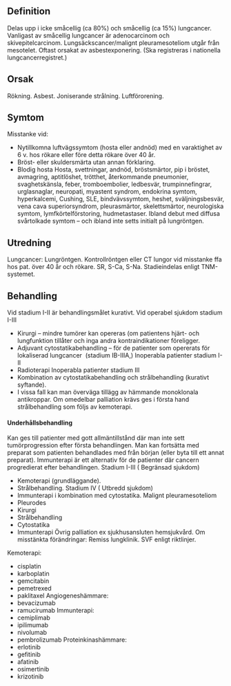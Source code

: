 ## Definition

Delas upp i icke småcellig (ca 80%) och småcellig (ca 15%) lungcancer. Vanligast av småcellig lungcancer är adenocarcinom och skivepitelcarcinom.
Lungsäckscancer/malignt pleuramesoteliom utgår från mesotelet. Oftast orsakat av asbestexponering. (Ska registreras i nationella lungcancerregistret.)

## Orsak

Rökning. Asbest. Joniserande strålning. Luftförorening.

## Symtom

Misstanke vid:
* Nytillkomna luftvägssymtom (hosta eller andnöd) med en varaktighet av 6 v. hos rökare eller före detta rökare över 40 år.
* Bröst- eller skuldersmärta utan annan förklaring.
* Blodig hosta
Hosta, svettningar, andnöd, bröstsmärtor, pip i bröstet, avmagring, aptitlöshet, trötthet, återkommande pneumonier, svaghetskänsla, feber, tromboembolier, ledbesvär, trumpinnefingrar, urglasnaglar, neuropati, myastent syndrom, endokrina symtom, hyperkalcemi, Cushing, SLE, bindvävssymtom, heshet, sväljningsbesvär, vena cava superiorsyndrom, pleurasmärtor, skelettsmärtor, neurologiska symtom, lymfkörtelförstoring, hudmetastaser. Ibland debut med diffusa svårtolkade symtom – och ibland inte setts initialt på lungröntgen.

## Utredning

Lungcancer: Lungröntgen. Kontrollröntgen eller CT lungor vid misstanke ffa hos pat. över 40 år och rökare. SR, S-Ca, S-Na. Stadieindelas enligt TNM-systemet.

## Behandling

Vid stadium I-II är behandlingsmålet kurativt.
Vid operabel sjukdom stadium I-III
- Kirurgi – mindre tumörer kan opereras (om patientens hjärt- och lungfunktion tillåter och inga andra kontraindikationer föreligger.
- Adjuvant cytostatikabehandling – för de patienter som opererats för lokaliserad lungcancer  (stadium IB-IIIA,)
Inoperabla patienter stadium I-II
- Radioterapi
Inoperabla patienter stadium III
- Kombination av cytostatikabehandling och strålbehandling (kurativt syftande).
- I vissa fall kan man överväga tillägg av hämmande monoklonala antikroppar.
Om omedelbar palliation krävs ges i första hand strålbehandling som följs av kemoterapi.

#### Underhållsbehandling

Kan ges till patienter med gott allmäntillstånd där man inte sett tumörprogression efter första behandlingen. Man kan fortsätta med preparat som patienten behandlades med från början (eller byta till ett annat preparat).
Immunterapi är ett alternativ för de patienter där cancern progredierat efter behandlingen.
Stadium I-III ( Begränsad sjukdom)
- Kemoterapi (grundläggande). 
- Strålbehandling.
Stadium IV ( Utbredd sjukdom)
- Immunterapi i kombination med cytostatika.
Malignt pleuramesoteliom
- Pleurodes
- Kirurgi
- Strålbehandling
- Cytostatika
- Immunterapi
Övrig palliation ex sjukhusansluten hemsjukvård.
Om misstänkta förändringar: Remiss lungklinik. SVF enligt riktlinjer.


Kemoterapi:
- cisplatin
- karboplatin
- gemcitabin
- pemetrexed
- paklitaxel
Angiogeneshämmare:
- bevacizumab
- ramucirumab
Immunterapi:
- cemiplimab
- ipilimumab
- nivolumab
- pembrolizumab
Proteinkinashämmare:
- erlotinib
- gefitinib
- afatinib
- osimertinib
- krizotinib

